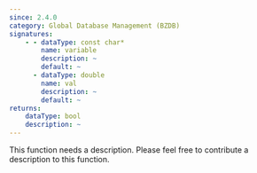 ```yaml
---
since: 2.4.0
category: Global Database Management (BZDB)
signatures:
    - - dataType: const char*
        name: variable
        description: ~
        default: ~
      - dataType: double
        name: val
        description: ~
        default: ~
returns:
    dataType: bool
    description: ~
---
```


This function needs a description. Please feel free to contribute a description to this function.
